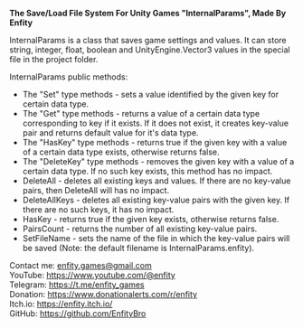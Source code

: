 <b>The Save/Load File System For Unity Games "InternalParams", Made By Enfity</b>



InternalParams is a class that saves game settings and values. It can store string, integer, float, boolean and UnityEngine.Vector3 values in the special file in the project folder.

InternalParams public methods:
- The "Set" type methods - sets a value identified by the given key for certain data type.
- The "Get" type methods - returns a value of a certain data type corresponding to key if it exists. If it does not exist, it creates key-value pair and returns default value for it's data type.
- The "HasKey" type methods - returns true if the given key with a value of a certain data type exists, otherwise returns false.
- The "DeleteKey" type methods - removes the given key with a value of a certain data type. If no such key exists, this method has no impact.
- DeleteAll - deletes all existing keys and values. If there are no key-value pairs, then DeleteAll will has no impact.
- DeleteAllKeys - deletes all existing key-value pairs with the given key. If there are no such keys, it has no impact.
- HasKey - returns true if the given key exists, otherwise returns false.
- PairsCount - returns the number of all existing key-value pairs.
- SetFileName - sets the name of the file in which the key-value pairs will be saved (Note: the default filename is InternalParams.enfity).



Contact me: enfity.games@gmail.com<br>
YouTube: https://www.youtube.com/@enfity<br>
Telegram: https://t.me/enfity_games<br>
Donation: https://www.donationalerts.com/r/enfity<br>
Itch.io: https://enfity.itch.io/<br>
GitHub: https://github.com/EnfityBro
